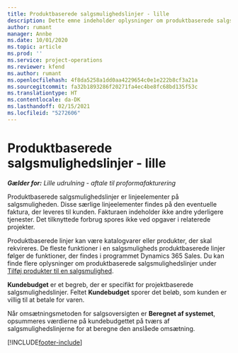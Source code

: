 ```yaml
---
title: Produktbaserede salgsmulighedslinjer - lille
description: Dette emne indeholder oplysninger om produktbaserede salgsmulighedslinjeelementer i Project Operations.
author: rumant
manager: Annbe
ms.date: 10/01/2020
ms.topic: article
ms.prod: ''
ms.service: project-operations
ms.reviewer: kfend
ms.author: rumant
ms.openlocfilehash: 4f8da5258a1dd0aa4229654c0e1e222b8cf3a21a
ms.sourcegitcommit: fa32b1893286f20271fa4ec4be8fc68bd135f53c
ms.translationtype: HT
ms.contentlocale: da-DK
ms.lasthandoff: 02/15/2021
ms.locfileid: "5272606"
---
```

# <a name="product-based-opportunity-lines---lite"></a>Produktbaserede salgsmulighedslinjer - lille

_**Gælder for:** Lille udrulning - aftale til proformafakturering_

Produktbaserede salgsmulighedslinjer er linjeelementer på salgsmuligheden. Disse særlige linjeelementer findes på den eventuelle faktura, der leveres til kunden. Fakturaen indeholder ikke andre yderligere tjenester. Det tilknyttede forbrug spores ikke ved opgaver i relaterede projekter.

Produktbaserede linjer kan være katalogvarer eller produkter, der skal rekvireres. De fleste funktioner i en salgsmuligheds produktbaserede linjer følger de funktioner, der findes i programmet Dynamics 365 Sales. Du kan finde flere oplysninger om produktbaserede salgsmulighedslinjer under [Tilføj produkter til en salgsmulighed](https://docs.microsoft.com/dynamics365/sales-enterprise/add-products-opportunity).

**Kundebudget** er et begreb, der er specifikt for projektbaserede salgsmulighedslinjer. Feltet **Kundebudget** sporer det beløb, som kunden er villig til at betale for varen.

Når omsætningsmetoden for salgsoversigten er **Beregnet af systemet**, opsummeres værdierne på kundebudgettet på tværs af salgsmulighedslinjerne for at beregne den anslåede omsætning. 



[!INCLUDE[footer-include](../../includes/footer-banner.md)]